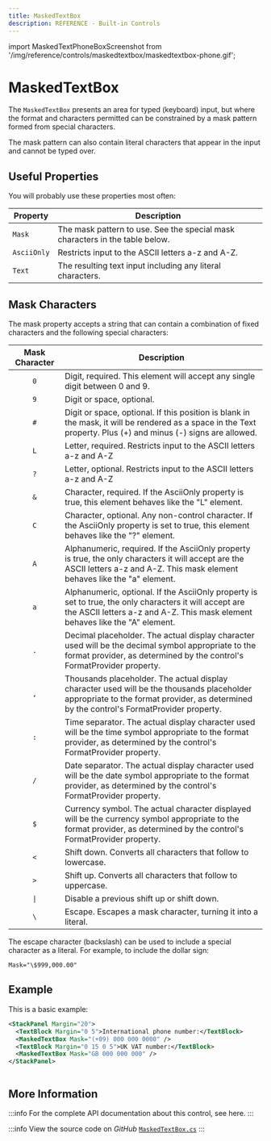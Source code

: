 ```yaml
---
title: MaskedTextBox
description: REFERENCE - Built-in Controls
---
```


import MaskedTextPhoneBoxScreenshot from '/img/reference/controls/maskedtextbox/maskedtextbox-phone.gif';

# MaskedTextBox

The `MaskedTextBox` presents an area for typed (keyboard) input, but where the format and characters permitted can be constrained by a mask pattern formed from special characters.

The mask pattern can also contain literal characters that appear in the input and cannot be typed over.

## Useful Properties

You will probably use these properties most often:

| Property    | Description                                                                  |
|-------------|------------------------------------------------------------------------------|
| `Mask`      | The mask pattern to use. See the special mask characters in the table below. |
| `AsciiOnly` | Restricts input to the ASCII letters a-z and A-Z.                            |
| `Text`      | The resulting text input including any literal characters.                   |

## Mask Characters

The mask property accepts a string that can contain a combination of fixed characters and the following special characters:

| Mask Character | Description                                                                                                                                                                             |
|:--------------:|-----------------------------------------------------------------------------------------------------------------------------------------------------------------------------------------|
|      `0`       | Digit, required. This element will accept any single digit between 0 and 9.                                                                                                             |
|      `9`       | Digit or space, optional.                                                                                                                                                               |
|      `#`       | Digit or space, optional. If this position is blank in the mask, it will be rendered as a space in the Text property. Plus (+) and minus (-) signs are allowed.                         |
|      `L`       | Letter, required. Restricts input to the ASCII letters a-z and A-Z                                                                                                                      |
|      `?`       | Letter, optional. Restricts input to the ASCII letters a-z and A-Z                                                                                                                      |
|      `&`       | Character, required. If the AsciiOnly property is true, this element behaves like the "L" element.                                                                                      |
|      `C`       | Character, optional. Any non-control character. If the AsciiOnly property is set to true, this element behaves like the "?" element.                                                    |
|      `A`       | Alphanumeric, required. If the AsciiOnly property is true, the only characters it will accept are the ASCII letters a-z and A-Z. This mask element behaves like the "a" element.        |
|      `a`       | Alphanumeric, optional. If the AsciiOnly property is set to true, the only characters it will accept are the ASCII letters a-z and A-Z. This mask element behaves like the "A" element. |
|      `.`       | Decimal placeholder. The actual display character used will be the decimal symbol appropriate to the format provider, as determined by the control's FormatProvider property.           |
|      `,`       | Thousands placeholder. The actual display character used will be the thousands placeholder appropriate to the format provider, as determined by the control's FormatProvider property.  |
|      `:`       | Time separator. The actual display character used will be the time symbol appropriate to the format provider, as determined by the control's FormatProvider property.                   |
|      `/`       | Date separator. The actual display character used will be the date symbol appropriate to the format provider, as determined by the control's FormatProvider property.                   |
|      `$`       | Currency symbol. The actual character displayed will be the currency symbol appropriate to the format provider, as determined by the control's FormatProvider property.                 |
|      `<`       | Shift down. Converts all characters that follow to lowercase.                                                                                                                           |
|      `>`       | Shift up. Converts all characters that follow to uppercase.                                                                                                                             |
|      `\|`      | Disable a previous shift up or shift down.                                                                                                                                              |
|      `\`       | Escape. Escapes a mask character, turning it into a literal.                                                                                                                            |

The escape character (backslash) can be used to include a special character as a literal. For example, to include the dollar sign:

`Mask="\$999,000.00"`

## Example

This is a basic example:

```xml
<StackPanel Margin="20">
  <TextBlock Margin="0 5">International phone number:</TextBlock>
  <MaskedTextBox Mask="(+09) 000 000 0000" />
  <TextBlock Margin="0 15 0 5">UK VAT number:</TextBlock>
  <MaskedTextBox Mask="GB 000 000 000" />
</StackPanel>
```

<img src={MaskedTextPhoneBoxScreenshot} alt=""/>

## More Information

:::info
For the complete API documentation about this control, see here.
:::

:::info
View the source code on _GitHub_ [`MaskedTextBox.cs`](https://github.com/AvaloniaUI/Avalonia/blob/master/src/Avalonia.Controls/MaskedTextBox.cs)
:::